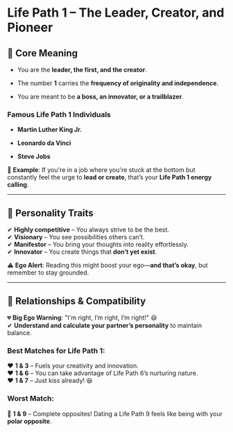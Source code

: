 
# **Life Path 1 – The Leader, Creator, and Pioneer**

## **🔹 Core Meaning**

- You are the **leader, the first, and the creator**.
    
- The number **1** carries the **frequency of originality and independence**.
    
- You are meant to be **a boss, an innovator, or a trailblazer**.
    

### **Famous Life Path 1 Individuals**

- **Martin Luther King Jr.**
    
- **Leonardo da Vinci**
    
- **Steve Jobs**
    

🔸 **Example**: If you're in a job where you're stuck at the bottom but constantly feel the urge to **lead or create**, that’s your **Life Path 1 energy calling**.

---

## **🔹 Personality Traits**

✔ **Highly competitive** – You always strive to be the best.  
✔ **Visionary** – You see possibilities others can’t.  
✔ **Manifestor** – You bring your thoughts into reality effortlessly.  
✔ **Innovator** – You create things that **don’t yet exist**.

⚠ **Ego Alert**: Reading this might boost your ego—**and that’s okay**, but remember to stay grounded.

---

## **🔹 Relationships & Compatibility**

💔 **Big Ego Warning**: "I'm right, I’m right, I’m right!" 😆  
✔ **Understand and calculate your partner’s personality** to maintain balance.

### **Best Matches for Life Path 1:**

❤️ **1 & 3** – Fuels your creativity and innovation.  
❤️ **1 & 6** – You can take advantage of Life Path 6’s nurturing nature.  
❤️ **1 & 7** – Just kiss already! 😆

### **Worst Match:**

🚫 **1 & 9** – Complete opposites! Dating a Life Path 9 feels like being with your **polar opposite**.